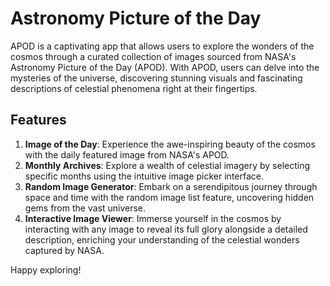 # Astronomy Picture of the Day

APOD is a captivating app that allows users to explore the wonders of the cosmos through a curated collection of images sourced from NASA's Astronomy Picture of the Day (APOD). With APOD, users can delve into the mysteries of the universe, discovering stunning visuals and fascinating descriptions of celestial phenomena right at their fingertips.

## Features

1. **Image of the Day**: Experience the awe-inspiring beauty of the cosmos with the daily featured image from NASA's APOD.
2. **Monthly Archives**: Explore a wealth of celestial imagery by selecting specific months using the intuitive image picker interface.
4. **Random Image Generator**: Embark on a serendipitous journey through space and time with the random image list feature, uncovering hidden gems from the vast universe.
5. **Interactive Image Viewer**: Immerse yourself in the cosmos by interacting with any image to reveal its full glory alongside a detailed description, enriching your understanding of the celestial wonders captured by NASA.

Happy exploring!
